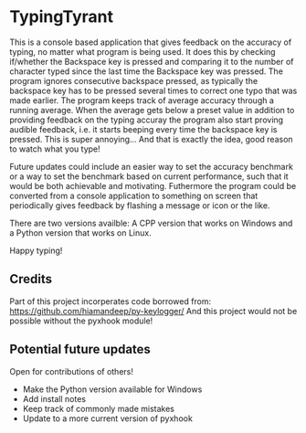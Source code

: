 # TypingTyrant
This is a console based application that gives feedback on the accuracy of typing, no matter what program is being used. It does this by checking if/whether the Backspace key is pressed and comparing it to the number of character typed since the last time the Backspace key was pressed. The program ignores consecutive backspace pressed, as typically the backspace key has to be pressed several times to correct one typo that was made earlier. 
The program keeps track of average accuracy through a running average. When the average gets below a preset value in addition to providing feedback on the typing accuray the program also start proving audible feedback, i.e. it starts beeping every time the backspace key is pressed. This is super annoying... And that is exactly the idea, good reason to watch what you type!

Future updates could include an easier way to set the accuracy benchmark or a way to set the benchmark based on current performance, such that it would be both achievable and motivating. 
Futhermore the program could be converted from a console application to something on screen that periodically gives feedback by flashing a message or icon or the like. 

There are two versions availble: A CPP version that works on Windows and a Python version that works on Linux. 

Happy typing!

## Credits 
Part of this project incorperates code borrowed from: https://github.com/hiamandeep/py-keylogger/
And this project would not be possible without the pyxhook module! 


## Potential future updates 
Open for contributions of others!
- Make the Python version available for Windows
- Add install notes
- Keep track of commonly made mistakes
- Update to a more current version of pyxhook


